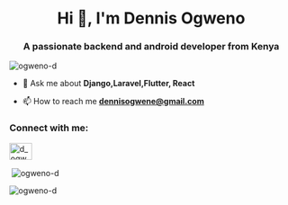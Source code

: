 
<h1 align="center">Hi 👋, I'm Dennis Ogweno</h1>
<h3 align="center">A passionate backend and android developer from Kenya</h3>

<p align="left"> <img src="https://komarev.com/ghpvc/?username=ogweno-d&label=Profile%20views&color=0e75b6&style=flat" alt="ogweno-d" /> </p>


- 💬 Ask me about **Django,Laravel,Flutter, React**

- 📫 How to reach me **dennisogwene@gmail.com**

<h3 align="left">Connect with me:</h3>
<p align="left">
<a href="https://twitter.com/d_ogweno" target="blank"><img align="center" src="https://raw.githubusercontent.com/rahuldkjain/github-profile-readme-generator/master/src/images/icons/Social/twitter.svg" alt="d_ogweno" height="30" width="40" /></a>
</p>

<p>&nbsp;<img align="center" src="https://github-readme-stats.vercel.app/api?username=ogweno-d&show_icons=true&locale=en" alt="ogweno-d" /></p>

<p><img align="center" src="https://github-readme-streak-stats.herokuapp.com/?user=ogweno-d&" alt="ogweno-d" /></p>
